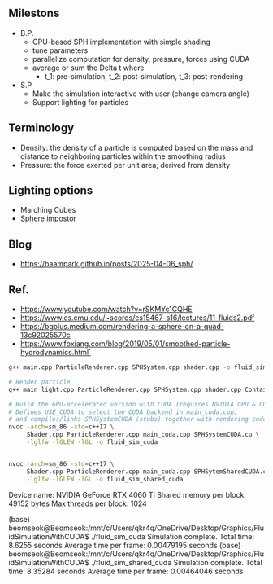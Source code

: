 ## Milestons
- B.P.
    - CPU-based SPH implementation with simple shading
    - tune parameters
    - parallelize computation for density, pressure, forces using CUDA
    - average or sum the Delta t where
        - t_1: pre-simulation, t_2: post-simulation, t_3: post-rendering
- S.P
    - Make the simulation interactive with user (change camera angle)
    - Support lighting for particles

## Terminology
- Density: the density of a particle is computed based on the mass and distance to neighboring particles within the smoothing radius
- Pressure: the force exerted per unit area; derived from density 

## Lighting options
- Marching Cubes
- Sphere impostor

## Blog
- https://baampark.github.io/posts/2025-04-06_sph/


## Ref.
- https://www.youtube.com/watch?v=rSKMYc1CQHE
- https://www.cs.cmu.edu/~scoros/cs15467-s16/lectures/11-fluids2.pdf
- https://bgolus.medium.com/rendering-a-sphere-on-a-quad-13c92025570c
- https://www.fbxiang.com/blog/2019/05/01/smoothed-particle-hydrodynamics.html`

```bash
g++ main.cpp ParticleRenderer.cpp SPHSystem.cpp shader.cpp -o fluid_sim -lGL -lGLEW -lglfw
```

```bash
# Render particle
g++ main_light.cpp ParticleRenderer.cpp SPHSystem.cpp shader.cpp ContainerRenderer.cpp -o fluid_sim -lGL -lGLEW -lglfw
```


```bash
# Build the GPU-accelerated version with CUDA (requires NVIDIA GPU & CUDA Toolkit)
# Defines USE_CUDA to select the CUDA backend in main_cuda.cpp,
# and compiles/links SPHSystemCUDA (stubs) together with rendering code.
nvcc -arch=sm_86 -std=c++17 \
     Shader.cpp ParticleRenderer.cpp main_cuda.cpp SPHSystemCUDA.cu \
     -lglfw -lGLEW -lGL -o fluid_sim_cuda


nvcc -arch=sm_86 -std=c++17 \
     Shader.cpp ParticleRenderer.cpp main_cuda.cpp SPHSytemSharedCUDA.cu \
     -lglfw -lGLEW -lGL -o fluid_sim_shared_cuda
```

Device name: NVIDIA GeForce RTX 4060 Ti
Shared memory per block: 49152 bytes
Max threads per block: 1024


(base) beomseok@Beomseok:/mnt/c/Users/qkr4q/OneDrive/Desktop/Graphics/FluidSimulationWithCUDA$ ./fluid_sim_cuda
Simulation complete.
Total time: 8.6255 seconds
Average time per frame: 0.00479195 seconds
(base) beomseok@Beomseok:/mnt/c/Users/qkr4q/OneDrive/Desktop/Graphics/FluidSimulationWithCUDA$ ./fluid_sim_shared_cuda
Simulation complete.
Total time: 8.35284 seconds
Average time per frame: 0.00464046 seconds

